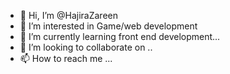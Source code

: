 - 👋 Hi, I’m @HajiraZareen
- 👀 I’m interested in Game/web development
- 🌱 I’m currently learning  front end development...
- 💞️ I’m looking to collaborate on ..
- 📫 How to reach me ...

<!---
HajiraZareen/HajiraZareen is a ✨ special ✨ repository because its `README.md` (this file) appears on your GitHub profile.
You can click the Preview link to take a look at your changes.
--->
